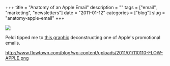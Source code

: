 +++
title = "Anatomy of an Apple Email"
description = ""
tags = ["email", "marketing", "newsletters"]
date = "2011-01-12"
categories = ["blog"]
slug = "anatomy-apple-email"
+++



  <div class="notebook-screenshot"><a href="http://www.flowtown.com/blog/wp-content/uploads/2011/01/110110-FLOW-APPLE.png"><img src="/media/bluga/wt4d2dd8f7b8083_large.jpg"/></a></div><p>Peldi tipped me to <a href="http://www.flowtown.com/blog/anatomy-ofan-apple-email">this graphic</a> deconstructing one of Apple's promotional emails.</p>

    
  <a href="http://www.flowtown.com/blog/wp-content/uploads/2011/01/110110-FLOW-APPLE.png">http://www.flowtown.com/blog/wp-content/uploads/2011/01/110110-FLOW-APPLE.png</a>
